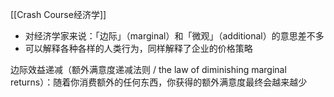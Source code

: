 [[Crash Course经济学]]

- 对经济学家来说：「边际」（marginal）和「微观」（additional）的意思差不多
- 可以解释各种各样的人类行为，同样解释了企业的价格策略

[^1]: 日常使用中benefit一般指好处益处，与revenue经常混用；在经济学中benefit特指利润=收益-成本。revenue特指收益也就是没有减去成本的所得。

边际效益递减（额外满意度递减法则 / the law of diminishing marginal returns）：随着你消费额外的任何东西，你获得的额外满意度最终会越来越少

